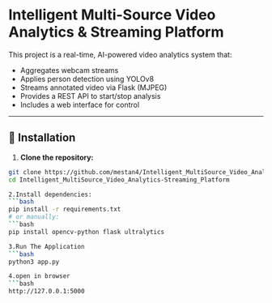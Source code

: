 # Intelligent Multi-Source Video Analytics & Streaming Platform

This project is a real-time, AI-powered video analytics system that:

- Aggregates webcam streams
- Applies person detection using YOLOv8
- Streams annotated video via Flask (MJPEG)
- Provides a REST API to start/stop analysis
- Includes a web interface for control

---

## 🔧 Installation

1. **Clone the repository:**

```bash
git clone https://github.com/mestan4/Intelligent_MultiSource_Video_Analytics-Streaming_Platform.git
cd Intelligent_MultiSource_Video_Analytics-Streaming_Platform

2.Install dependencies:
```bash
pip install -r requirements.txt
# or manually:
```bash
pip install opencv-python flask ultralytics

3.Run The Application
```bash
python3 app.py

4.open in browser
```bash
http://127.0.0.1:5000

